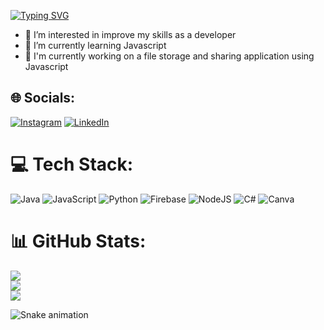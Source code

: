 [![Typing SVG](https://readme-typing-svg.demolab.com?font=monospace&size=30&color=16C500FF&background=E300FF00&center=true&width=1000&lines=Greetings+User!!+I%E2%80%99m+Nickolas+)](https://git.io/typing-svg)

- 👀 I’m interested in improve my skills as a developer 
- 🌱 I’m currently learning Javascript
- 🔭 I'm currently working on a file storage and sharing application using Javascript

## 🌐 Socials:
[![Instagram](https://img.shields.io/badge/Instagram-%23E4405F.svg?logo=Instagram&logoColor=white)](https://instagram.com/mk_martins33) [![LinkedIn](https://img.shields.io/badge/LinkedIn-%230077B5.svg?logo=linkedin&logoColor=white)](https://linkedin.com/in/nickolas-martins-6b0424255) 

# 💻 Tech Stack:
![Java](https://img.shields.io/badge/java-%23ED8B00.svg?style=for-the-badge&logo=java&logoColor=white) ![JavaScript](https://img.shields.io/badge/javascript-%23323330.svg?style=for-the-badge&logo=javascript&logoColor=%23F7DF1E) ![Python](https://img.shields.io/badge/python-3670A0?style=for-the-badge&logo=python&logoColor=ffdd54) ![Firebase](https://img.shields.io/badge/firebase-%23039BE5.svg?style=for-the-badge&logo=firebase) ![NodeJS](https://img.shields.io/badge/node.js-6DA55F?style=for-the-badge&logo=node.js&logoColor=white) ![C#](https://img.shields.io/badge/c%23-%23239120.svg?style=for-the-badge&logo=c-sharp&logoColor=white) ![Canva](https://img.shields.io/badge/Canva-%2300C4CC.svg?style=for-the-badge&logo=Canva&logoColor=white)
# 📊 GitHub Stats:
![](https://github-readme-stats.vercel.app/api?username=nickolasmartinsdev&theme=dark&hide_border=false&include_all_commits=false&count_private=false)<br/>
![](https://github-readme-streak-stats.herokuapp.com/?user=nickolasmartinsdev&theme=dark&hide_border=false)<br/>
![](https://github-readme-stats.vercel.app/api/top-langs/?username=nickolasmartinsdev&theme=dark&hide_border=false&include_all_commits=false&count_private=false&layout=compact)



  
 ![Snake animation](https://github.com/nickolasmartinsdev/nickolasmartinsdev/blob/output/github-contribution-grid-snake.svg) 
  </div>
